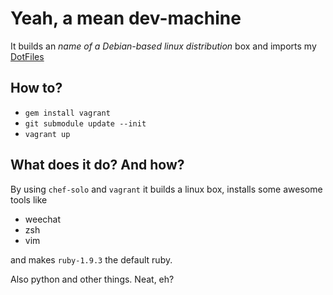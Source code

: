 # Yeah, a mean dev-machine


It builds an *name of a Debian-based linux distribution* box and imports my [DotFiles](https://github.com/lukaszkorecki/DotFiles)


## How to?

- `gem install vagrant`
- `git submodule update --init`
- `vagrant up`


## What does it do? And how?

By using `chef-solo` and `vagrant` it builds a linux box, installs some awesome tools like

- weechat
- zsh
- vim

and makes `ruby-1.9.3` the default ruby.

Also python and other things.
Neat, eh?
